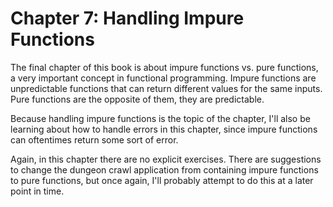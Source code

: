 # Chapter 7: Handling Impure Functions

The final chapter of this book is about impure functions vs. pure functions, a very important concept in functional programming. Impure functions are unpredictable functions that can return different values for the same inputs. Pure functions are the opposite of them, they are predictable.

Because handling impure functions is the topic of the chapter, I'll also be learning about how to handle errors in this chapter, since impure functions can oftentimes return some sort of error.

Again, in this chapter there are no explicit exercises. There are suggestions to change the dungeon crawl application from containing impure functions to pure functions, but once again, I'll probably attempt to do this at a later point in time.